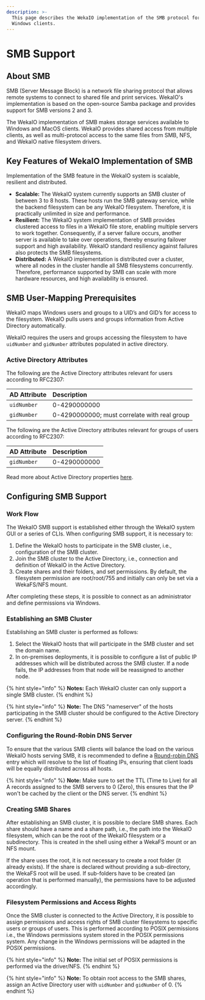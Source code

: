 ```yaml
---
description: >-
  This page describes the WekaIO implementation of the SMB protocol for shared
  Windows clients.
---
```


# SMB Support

## About SMB

SMB \(Server Message Block\) is a network file sharing protocol that allows remote systems to connect to shared file and print services. WekaIO's implementation is based on the open-source Samba package and provides support for SMB versions 2 and 3.

The WekaIO implementation of SMB makes storage services available to Windows and MacOS clients. WekaIO provides shared access from multiple clients, as well as multi-protocol access to the same files from SMB, NFS, and WekaIO native filesystem drivers.

## Key Features of WekaIO Implementation of SMB

Implementation of the SMB feature in the WekaIO system is scalable, resilient and distributed.

* **Scalable:** The WekaIO system currently supports an SMB cluster of between 3 to 8 hosts. These hosts run the SMB gateway service, while the backend filesystem can be any WekaIO filesystem. Therefore, it is practically unlimited in size and performance.
* **Resilient:** The WekaIO system implementation of SMB provides clustered access to files in a WekaIO file store, enabling multiple servers to work together. Consequently, if a server failure occurs, another server is available to take over operations, thereby ensuring failover support and high availability. WekaIO standard resiliency against failures also protects the SMB filesystems.
* **Distributed:** A WekaIO implementation is distributed over a cluster, where all nodes in the cluster handle all SMB filesystems concurrently. Therefore, performance supported by SMB can scale with more hardware resources, and high availability is ensured.

## SMB User-Mapping Prerequisites

WekaIO maps Windows users and groups to a UID’s and GID’s for access to the filesystem. WekaIO pulls users and groups information from Active Directory automatically.

WekaIO requires the users and groups accessing the filesystem to have `uidNumber` and `gidNumber` attributes populated in active directory.

### Active Directory Attributes

The following are the Active Directory attributes relevant for users according to RFC2307:

| AD Attribute | Description |
| :--- | :--- |
| `uidNumber` | 0-4290000000 |
| `gidNumber` | 0-4290000000; must correlate with real group |

The following are the Active Directory attributes relevant for groups of users according to RFC2307:

| AD Attribute | Description |
| :--- | :--- |
| `gidNumber` | 0-4290000000 |

Read more about Active Directory properties [here](https://blogs.technet.microsoft.com/activedirectoryua/2016/02/09/identity-management-for-unix-idmu-is-deprecated-in-windows-server/).

## Configuring SMB Support

### Work Flow

The WekaIO SMB support is established either through the WekaIO system GUI or a series of CLIs. When configuring SMB support, it is necessary to:

1. Define the WekaIO hosts to participate in the SMB cluster, i.e., configuration of the SMB cluster.
2. Join the SMB cluster to the Active Directory, i.e., connection and definition of WekaIO in the Active Directory.
3. Create shares and their folders, and set permissions. By default, the filesystem permission are root/root/755 and initially can only be set via a WekaFS/NFS mount.

After completing these steps, it is possible to connect as an administrator and define permissions via Windows.

### Establishing an SMB Cluster

Establishing an SMB cluster is performed as follows:

1. Select the WekaIO hosts that will participate in the SMB cluster and set the domain name.
2. In on-premises deployments, it is possible to configure a list of public IP addresses which will be distributed across the SMB cluster. If a node fails, the IP addresses from that node will be reassigned to another node.

{% hint style="info" %}
**Notes:** Each WekaIO cluster can only support a single SMB cluster.
{% endhint %}

{% hint style="info" %}
**Note:** The DNS "nameserver" of the hosts participating in the SMB cluster should be configured to the Active Directory server.
{% endhint %}

### Configuring the Round-Robin DNS Server

To ensure that the various SMB clients will balance the load on the various WekaIO hosts serving SMB, it is recommended to define a [Round-robin DNS](https://en.wikipedia.org/wiki/Round-robin_DNS) entry which will resolve to the list of floating IPs, ensuring that client loads will be equally distributed across all hosts.

{% hint style="info" %}
**Note:** Make sure to set the TTL \(Time to Live\) for all A records assigned to the SMB servers to 0 \(Zero\), this ensures that the IP won't be cached by the client or the DNS server.
{% endhint %}

### Creating SMB Shares

After establishing an SMB cluster, it is possible to declare SMB shares. Each share should have a name and a share path, i.e., the path into the WekaIO filesystem, which can be the root of the WekaIO filesystem or a subdirectory. This is created in the shell using either a WekaFS mount or an NFS mount.

If the share uses the root, it is not necessary to create a root folder \(it already exists\). If the share is declared without providing a sub-directory, the WekaFS root will be used. If sub-folders have to be created \(an operation that is performed manually\), the permissions have to be adjusted accordingly. 

### Filesystem Permissions and Access Rights

Once the SMB cluster is connected to the Active Directory, it is possible to assign permissions and access rights of SMB cluster filesystems to specific users or groups of users. This is performed according to POSIX permissions i.e., the Windows permissions system stored in the POSIX permissions system. Any change in the Windows permissions will be adapted in the POSIX permissions.

{% hint style="info" %}
**Note:** The initial set of POSIX permissions is performed via the driver/NFS.
{% endhint %}

{% hint style="info" %}
**Note:** To obtain root access to the SMB shares, assign an Active Directory user with `uidNumber` and `gidNumber` of 0.
{% endhint %}

